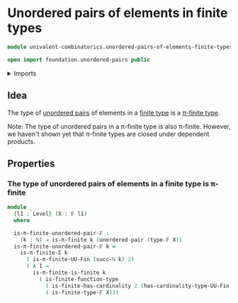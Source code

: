 # Unordered pairs of elements in finite types

```agda
module univalent-combinatorics.unordered-pairs-of-elements-finite-types where

open import foundation.unordered-pairs public
```

<details><summary>Imports</summary>

```agda
open import elementary-number-theory.natural-numbers

open import foundation.universe-levels

open import univalent-combinatorics.finite-types
open import univalent-combinatorics.function-types
open import univalent-combinatorics.pi-finite-types
```

</details>

## Idea

The type of [unordered pairs](foundation.unordered-pairs.md) of elements in a
[finite type](univalent-combinatorics.finite-types.md) is a
[π-finite type](univalent-combinatorics.pi-finite-types.md).

Note: The type of unordered pairs in a π-finite type is also π-finite. However,
we haven't shown yet that π-finite types are closed under dependent products.

## Properties

### The type of unordered pairs of elements in a finite type is π-finite

```agda
module _
  {l1 : Level} (X : 𝔽 l1)
  where

  is-π-finite-unordered-pair-𝔽 :
    (k : ℕ) → is-π-finite k (unordered-pair (type-𝔽 X))
  is-π-finite-unordered-pair-𝔽 k =
    is-π-finite-Σ k
      ( is-π-finite-UU-Fin (succ-ℕ k) 2)
      ( λ I →
        is-π-finite-is-finite k
          ( is-finite-function-type
            ( is-finite-has-cardinality 2 (has-cardinality-type-UU-Fin 2 I))
            ( is-finite-type-𝔽 X)))
```
